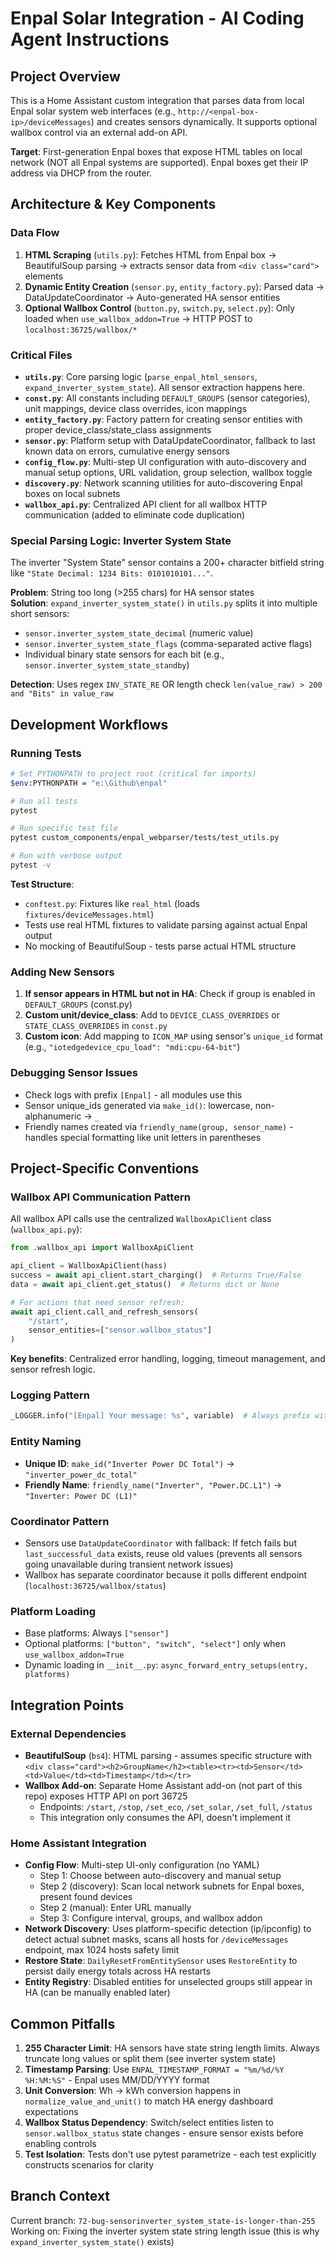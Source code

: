 # Enpal Solar Integration - AI Coding Agent Instructions

## Project Overview
This is a Home Assistant custom integration that parses data from local Enpal solar system web interfaces (e.g., `http://<enpal-box-ip>/deviceMessages`) and creates sensors dynamically. It supports optional wallbox control via an external add-on API.

**Target**: First-generation Enpal boxes that expose HTML tables on local network (NOT all Enpal systems are supported). Enpal boxes get their IP address via DHCP from the router.

## Architecture & Key Components

### Data Flow
1. **HTML Scraping** (`utils.py`): Fetches HTML from Enpal box → BeautifulSoup parsing → extracts sensor data from `<div class="card">` elements
2. **Dynamic Entity Creation** (`sensor.py`, `entity_factory.py`): Parsed data → DataUpdateCoordinator → Auto-generated HA sensor entities
3. **Optional Wallbox Control** (`button.py`, `switch.py`, `select.py`): Only loaded when `use_wallbox_addon=True` → HTTP POST to `localhost:36725/wallbox/*`

### Critical Files
- **`utils.py`**: Core parsing logic (`parse_enpal_html_sensors`, `expand_inverter_system_state`). All sensor extraction happens here.
- **`const.py`**: All constants including `DEFAULT_GROUPS` (sensor categories), unit mappings, device class overrides, icon mappings
- **`entity_factory.py`**: Factory pattern for creating sensor entities with proper device_class/state_class assignments
- **`sensor.py`**: Platform setup with DataUpdateCoordinator, fallback to last known data on errors, cumulative energy sensors
- **`config_flow.py`**: Multi-step UI configuration with auto-discovery and manual setup options, URL validation, group selection, wallbox toggle
- **`discovery.py`**: Network scanning utilities for auto-discovering Enpal boxes on local subnets
- **`wallbox_api.py`**: Centralized API client for all wallbox HTTP communication (added to eliminate code duplication)

### Special Parsing Logic: Inverter System State
The inverter "System State" sensor contains a 200+ character bitfield string like `"State Decimal: 1234 Bits: 0101010101..."`.

**Problem**: String too long (>255 chars) for HA sensor states  
**Solution**: `expand_inverter_system_state()` in `utils.py` splits it into multiple short sensors:
- `sensor.inverter_system_state_decimal` (numeric value)
- `sensor.inverter_system_state_flags` (comma-separated active flags)
- Individual binary state sensors for each bit (e.g., `sensor.inverter_system_state_standby`)

**Detection**: Uses regex `INV_STATE_RE` OR length check `len(value_raw) > 200 and "Bits" in value_raw`

## Development Workflows

### Running Tests
```bash
# Set PYTHONPATH to project root (critical for imports)
$env:PYTHONPATH = "e:\Github\enpal"

# Run all tests
pytest

# Run specific test file
pytest custom_components/enpal_webparser/tests/test_utils.py

# Run with verbose output
pytest -v
```

**Test Structure**:
- `conftest.py`: Fixtures like `real_html` (loads `fixtures/deviceMessages.html`)
- Tests use real HTML fixtures to validate parsing against actual Enpal output
- No mocking of BeautifulSoup - tests parse actual HTML structure

### Adding New Sensors
1. **If sensor appears in HTML but not in HA**: Check if group is enabled in `DEFAULT_GROUPS` (const.py)
2. **Custom unit/device_class**: Add to `DEVICE_CLASS_OVERRIDES` or `STATE_CLASS_OVERRIDES` in `const.py`
3. **Custom icon**: Add mapping to `ICON_MAP` using sensor's `unique_id` format (e.g., `"iotedgedevice_cpu_load": "mdi:cpu-64-bit"`)

### Debugging Sensor Issues
- Check logs with prefix `[Enpal]` - all modules use this
- Sensor unique_ids generated via `make_id()`: lowercase, non-alphanumeric → `_`
- Friendly names created via `friendly_name(group, sensor_name)` - handles special formatting like unit letters in parentheses

## Project-Specific Conventions

### Wallbox API Communication Pattern
All wallbox API calls use the centralized `WallboxApiClient` class (`wallbox_api.py`):
```python
from .wallbox_api import WallboxApiClient

api_client = WallboxApiClient(hass)
success = await api_client.start_charging()  # Returns True/False
data = await api_client.get_status()  # Returns dict or None

# For actions that need sensor refresh:
await api_client.call_and_refresh_sensors(
    "/start",
    sensor_entities=["sensor.wallbox_status"]
)
```

**Key benefits**: Centralized error handling, logging, timeout management, and sensor refresh logic.

### Logging Pattern
```python
_LOGGER.info("[Enpal] Your message: %s", variable)  # Always prefix with [Enpal]
```

### Entity Naming
- **Unique ID**: `make_id("Inverter Power DC Total")` → `"inverter_power_dc_total"`
- **Friendly Name**: `friendly_name("Inverter", "Power.DC.L1")` → `"Inverter: Power DC (L1)"`

### Coordinator Pattern
- Sensors use `DataUpdateCoordinator` with fallback: If fetch fails but `last_successful_data` exists, reuse old values (prevents all sensors going unavailable during transient network issues)
- Wallbox has separate coordinator because it polls different endpoint (`localhost:36725/wallbox/status`)

### Platform Loading
- Base platforms: Always `["sensor"]`
- Optional platforms: `["button", "switch", "select"]` only when `use_wallbox_addon=True`
- Dynamic loading in `__init__.py`: `async_forward_entry_setups(entry, platforms)`

## Integration Points

### External Dependencies
- **BeautifulSoup** (`bs4`): HTML parsing - assumes specific structure with `<div class="card"><h2>GroupName</h2><table><tr><td>Sensor</td><td>Value</td><td>Timestamp</td></tr>`
- **Wallbox Add-on**: Separate Home Assistant add-on (not part of this repo) exposes HTTP API on port 36725
  - Endpoints: `/start`, `/stop`, `/set_eco`, `/set_solar`, `/set_full`, `/status`
  - This integration only consumes the API, doesn't implement it

### Home Assistant Integration
- **Config Flow**: Multi-step UI-only configuration (no YAML)
  - Step 1: Choose between auto-discovery and manual setup
  - Step 2 (discovery): Scan local network subnets for Enpal boxes, present found devices
  - Step 2 (manual): Enter URL manually
  - Step 3: Configure interval, groups, and wallbox addon
- **Network Discovery**: Uses platform-specific detection (ip/ipconfig) to detect actual subnet masks, scans all hosts for `/deviceMessages` endpoint, max 1024 hosts safety limit
- **Restore State**: `DailyResetFromEntitySensor` uses `RestoreEntity` to persist daily energy totals across HA restarts
- **Entity Registry**: Disabled entities for unselected groups still appear in HA (can be manually enabled later)

## Common Pitfalls

1. **255 Character Limit**: HA sensors have state string length limits. Always truncate long values or split them (see inverter system state)
2. **Timestamp Parsing**: Use `ENPAL_TIMESTAMP_FORMAT = "%m/%d/%Y %H:%M:%S"` - Enpal uses MM/DD/YYYY format
3. **Unit Conversion**: Wh → kWh conversion happens in `normalize_value_and_unit()` to match HA energy dashboard expectations
4. **Wallbox Status Dependency**: Switch/select entities listen to `sensor.wallbox_status` state changes - ensure sensor exists before enabling controls
5. **Test Isolation**: Tests don't use pytest parametrize - each test explicitly constructs scenarios for clarity

## Branch Context
Current branch: `72-bug-sensorinverter_system_state-is-longer-than-255`  
Working on: Fixing the inverter system state string length issue (this is why `expand_inverter_system_state()` exists)

